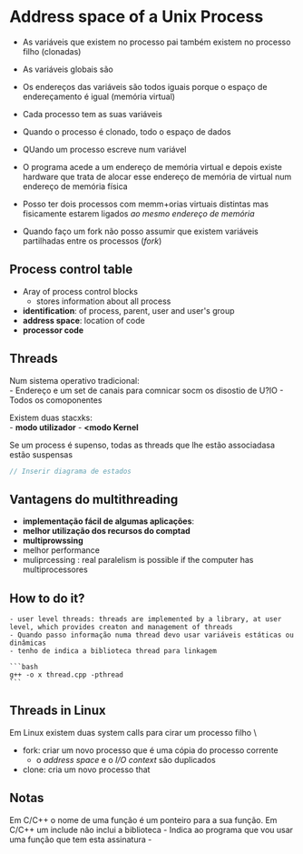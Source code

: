 # Address space of a Unix Process
- As variáveis que existem no processo pai também existem no processo filho (clonadas)
- As variáveis globais são 
- Os endereços das variáveis são todos iguais porque o espaço de endereçamento é igual (memória virtual)
- Cada processo tem as suas variáveis
- Quando o processo é clonado, todo o espaço de dados
- QUando um processo escreve num variável

- O programa acede a um endereço de memória virtual e depois existe hardware que trata de alocar esse endereço de memória de virtual num endereço de memória física
- Posso ter dois processos com memm+orias virtuais distintas mas fisicamente estarem ligados *ao mesmo endereço de memória*
- Quando faço um fork não posso assumir que existem variáveis partilhadas entre os processos (_fork_)


## Process control table
- Aray of process control blocks
	- stores information about all process
- **identification**: of process, parent, user and user\'s group
- **address space**: location of code
- **processor code**

## Threads
Num sistema operativo tradicional: \
	- Endereço e um set de canais para comnicar socm os disostio de U?IO
	- Todos os comoponentes

Existem duas stacxks: \
	- **modo utilizador**
	- **<modo Kernel**

Se um process é supenso, todas as threads que lhe estão associadasa estão suspensas
```C
// Inserir diagrama de estados
```

## Vantagens  do multithreading
- **implementação fácil de algumas aplicações**:
- **melhor utilização dos recursos do comptad**
- **multiprowssing**
- melhor performance
-  muliprcessing : real paralelism is possible if the computer has multiprocessores

## How to do it?
	- user level threads: threads are implemented by a library, at user level, which provides creaton and management of threads
	- Quando passo informação numa thread devo usar variáveis estáticas ou dinâmicas
	- tenho de indica a biblioteca thread para linkagem

	```bash
	g++ -o x thread.cpp -pthread
	```

## Threads in Linux
Em Linux existem duas system calls para cirar um processo filho \
- fork: criar um novo processo que é uma cópia do processo corrente
	- o _address space_ e o _I/O context_ são duplicados
- clone: cria um novo processo that 

## Notas
Em C/C++ o nome de uma função é um ponteiro para a sua função.
Em C/C++ um include não inclui a biblioteca
	- Indica ao programa que vou usar uma função que tem esta assinatura
	- 


